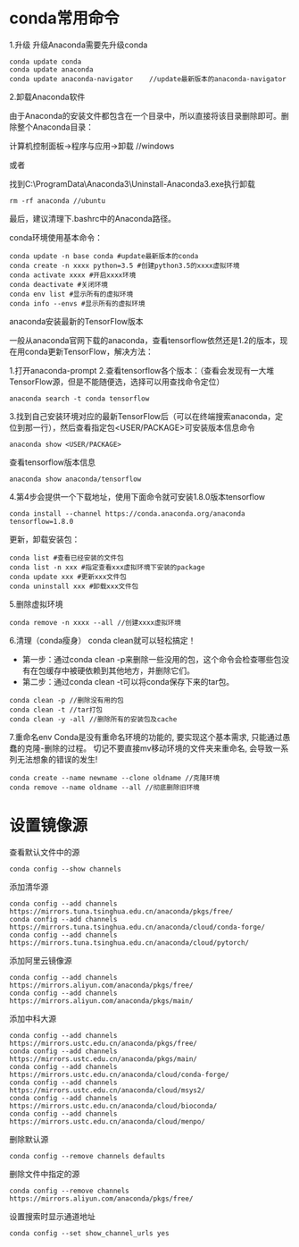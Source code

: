 # conda常用命令

1.升级
升级Anaconda需要先升级conda
~~~
conda update conda
conda update anaconda
conda update anaconda-navigator    //update最新版本的anaconda-navigator
~~~
2.卸载Anaconda软件

由于Anaconda的安装文件都包含在一个目录中，所以直接将该目录删除即可。删除整个Anaconda目录：

计算机控制面板->程序与应用->卸载 //windows

或者

找到C:\ProgramData\Anaconda3\Uninstall-Anaconda3.exe执行卸载
~~~
rm -rf anaconda //ubuntu
~~~
最后，建议清理下.bashrc中的Anaconda路径。

conda环境使用基本命令：
~~~
conda update -n base conda #update最新版本的conda
conda create -n xxxx python=3.5 #创建python3.5的xxxx虚拟环境
conda activate xxxx #开启xxxx环境
conda deactivate #关闭环境
conda env list #显示所有的虚拟环境
conda info --envs #显示所有的虚拟环境
~~~

anaconda安装最新的TensorFlow版本

一般从anaconda官网下载的anaconda，查看tensorflow依然还是1.2的版本，现在用conda更新TensorFlow，解决方法：

1.打开anaconda-prompt
2.查看tensorflow各个版本：（查看会发现有一大堆TensorFlow源，但是不能随便选，选择可以用查找命令定位）
~~~
anaconda search -t conda tensorflow
~~~
3.找到自己安装环境对应的最新TensorFlow后（可以在终端搜索anaconda，定位到那一行），然后查看指定包<USER/PACKAGE>可安装版本信息命令
~~~
anaconda show <USER/PACKAGE>
~~~

查看tensorflow版本信息
~~~
anaconda show anaconda/tensorflow
~~~

4.第4步会提供一个下载地址，使用下面命令就可安装1.8.0版本tensorflow
~~~
conda install --channel https://conda.anaconda.org/anaconda tensorflow=1.8.0
~~~
更新，卸载安装包：
~~~
conda list #查看已经安装的文件包
conda list -n xxx #指定查看xxx虚拟环境下安装的package
conda update xxx #更新xxx文件包
conda uninstall xxx #卸载xxx文件包
~~~

5.删除虚拟环境
~~~
conda remove -n xxxx --all //创建xxxx虚拟环境
~~~

6.清理（conda瘦身）
conda clean就可以轻松搞定！
- 第一步：通过conda clean -p来删除一些没用的包，这个命令会检查哪些包没有在包缓存中被硬依赖到其他地方，并删除它们。
- 第二步：通过conda clean -t可以将conda保存下来的tar包。
~~~
conda clean -p //删除没有用的包
conda clean -t //tar打包
conda clean -y -all //删除所有的安装包及cache
~~~

7.重命名env
Conda是没有重命名环境的功能的, 要实现这个基本需求, 只能通过愚蠢的克隆-删除的过程。
切记不要直接mv移动环境的文件夹来重命名, 会导致一系列无法想象的错误的发生!
~~~
conda create --name newname --clone oldname //克隆环境
conda remove --name oldname --all //彻底删除旧环境
~~~

# 设置镜像源

查看默认文件中的源
```
conda config --show channels
```

添加清华源
```
conda config --add channels https://mirrors.tuna.tsinghua.edu.cn/anaconda/pkgs/free/
conda config --add channels https://mirrors.tuna.tsinghua.edu.cn/anaconda/cloud/conda-forge/
conda config --add channels https://mirrors.tuna.tsinghua.edu.cn/anaconda/cloud/pytorch/
```

添加阿里云镜像源
```
conda config --add channels https://mirrors.aliyun.com/anaconda/pkgs/free/
conda config --add channels https://mirrors.aliyun.com/anaconda/pkgs/main/
```

添加中科大源
```
conda config --add channels https://mirrors.ustc.edu.cn/anaconda/pkgs/free/
conda config --add channels https://mirrors.ustc.edu.cn/anaconda/pkgs/main/
conda config --add channels https://mirrors.ustc.edu.cn/anaconda/cloud/conda-forge/
conda config --add channels https://mirrors.ustc.edu.cn/anaconda/cloud/msys2/
conda config --add channels https://mirrors.ustc.edu.cn/anaconda/cloud/bioconda/
conda config --add channels https://mirrors.ustc.edu.cn/anaconda/cloud/menpo/
```

删除默认源
```
conda config --remove channels defaults
```

删除文件中指定的源
```
conda config --remove channels https://mirrors.aliyun.com/anaconda/pkgs/free/
```

设置搜索时显示通道地址
```
conda config --set show_channel_urls yes
```

